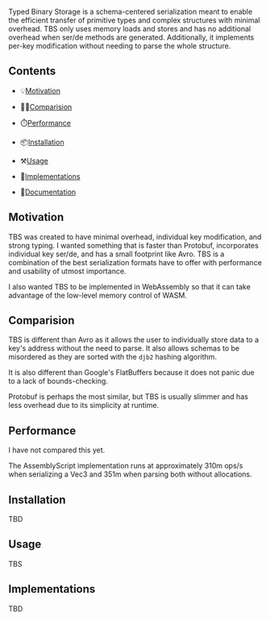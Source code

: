 Typed Binary Storage is a schema-centered serialization meant to enable the efficient transfer of primitive types and complex structures with minimal overhead. TBS only uses memory loads and stores and has no additional overhead when ser/de methods are generated. Additionally, it implements per-key modification without needing to parse the whole structure.

## Contents

- 💡[Motivation](#motivation)

- 🕵️‍♂️[Comparision](#comparision)

- ⏱️[Performance](#performance)

- 📦[Installation](#installation)

- ⚒️[Usage](#usage)

- 🧮[Implementations](#implementations)

- 📖[Documentation](#documentation)

## Motivation

TBS was created to have minimal overhead, individual key modification, and strong typing. I wanted something that is faster than Protobuf, incorporates individual key ser/de, and has a small footprint like Avro. TBS is a combination of the best serialization formats have to offer with performance and usability of utmost importance.

I also wanted TBS to be implemented in WebAssembly so that it can take advantage of the low-level memory control of WASM.

## Comparision

TBS is different than Avro as it allows the user to individually store data to a key's address without the need to parse. It also allows schemas to be misordered as they are sorted with the `djb2` hashing algorithm.

It is also different than Google's FlatBuffers because it does not panic due to a lack of bounds-checking.

Protobuf is perhaps the most similar, but TBS is usually slimmer and has less overhead due to its simplicity at runtime.

## Performance

I have not compared this yet.

The AssemblyScript implementation runs at approximately 310m ops/s when serializing a Vec3 and 351m when parsing both without allocations.

## Installation

TBD

## Usage

TBS

## Implementations

TBD
